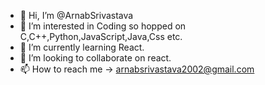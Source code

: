 - 👋 Hi, I’m @ArnabSrivastava
- 👀 I’m interested in Coding so hopped on C,C++,Python,JavaScript,Java,Css etc.
- 🌱 I’m currently learning React. 
- 💞️ I’m looking to collaborate on react.
- 📫 How to reach me -> arnabsrivastava2002@gmail.com

<!---
ArnabSrivastava/ArnabSrivastava is a ✨ special ✨ repository because its `README.md` (this file) appears on your GitHub profile.
You can click the Preview link to take a look at your changes.
--->
